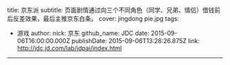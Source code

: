 title: 京东派
subtitle: 页面剧情通过向三个不同角色（同学、兄弟、情侣）借钱前后反差效果，最后主推京东白条。
cover: jingdong pie.jpg
tags:
  - 游戏
author:
  nick: 京东
  github_name: JDC
date: 2015-09-06T16:00:00.000Z
publishDate: 2015-09-06T13:28:26.875Z
link: http://jdc.jd.com/lab/jdpai/index.html
---